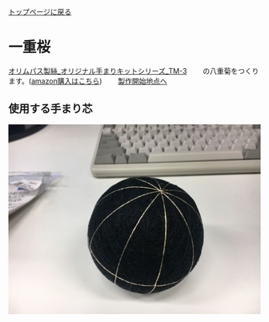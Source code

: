 [トップページに戻る](https://github.com/Masaki-Okuyama/Temari-craft/blob/master/README.md#temari-craft)

# 一重桜
[オリムパス製絲_オリジナル手まりキットシリーズ_TM-3](https://www.olympus-thread.com/lineup/handicraftkit/threadball/threadballkit/4971451625035.html/)　　
の八重菊をつくります。([amazon購入はこちら](https://www.amazon.co.jp/%E3%82%AA%E3%83%AA%E3%83%A0%E3%83%91%E3%82%B9%E8%A3%BD%E7%B5%B2-Olympus-Thred-TM-3-%E4%B8%89%E3%81%A4%E9%87%8D%E3%81%AD%E3%81%A4%E3%82%80%E5%9E%8B%E3%83%BB%E4%B8%80%E9%87%8D%E6%A1%9C/dp/B002KLNUAE))　　
[製作開始地点へ](https://github.com/Masaki-Okuyama/Temari-craft/blob/master/Temari-diary/8th-temari-craft.md#%E4%BD%BF%E7%94%A8%E3%81%99%E3%82%8B%E6%89%8B%E3%81%BE%E3%82%8A%E8%8A%AF)

## 使用する手まり芯
![8th_before](https://github.com/Masaki-Okuyama/Temari-craft/blob/images/8th_before.jpg)
